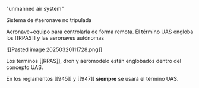 "unmanned air system"

Sistema de #aeronave no tripulada

Aeronave+equipo para controlarla de forma remota. El término UAS engloba los [[RPAS]] y las aeronaves autónomas

![[Pasted image 20250320111728.png]]

Los términos [[RPAS]], dron y aeromodelo están englobados dentro del concepto UAS.

En los reglamentos [[945]] y [[947]] **siempre** se usará el término UAS.


